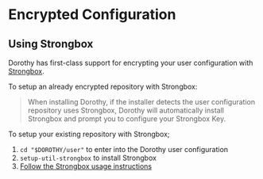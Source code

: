 # Encrypted Configuration

## Using Strongbox

Dorothy has first-class support for encrypting your user configuration with [Strongbox](https://github.com/uw-labs/strongbox).

To setup an already encrypted repository with Strongbox:

> When installing Dorothy, if the installer detects the user configuration repository uses Strongbox, Dorothy will automatically install Strongbox and prompt you to configure your Strongbox Key.

To setup your existing repository with Strongbox;

1. `cd "$DOROTHY/user"` to enter into the Dorothy user configuration
2. `setup-util-strongbox` to install Strongbox
3. [Follow the Strongbox usage instructions](https://github.com/uw-labs/strongbox#usage)
